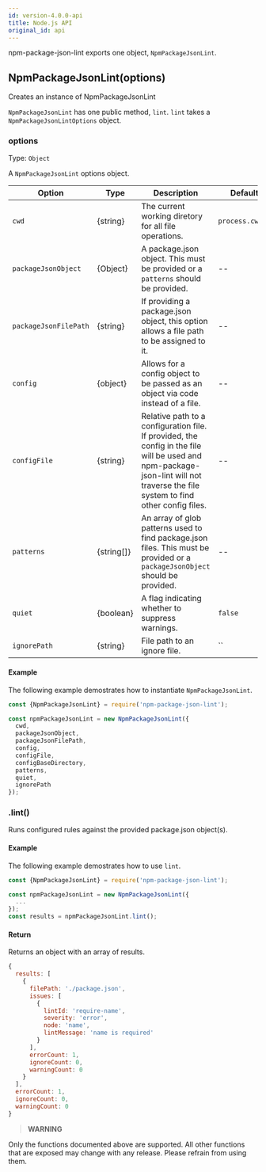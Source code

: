 ```yaml
---
id: version-4.0.0-api
title: Node.js API
original_id: api
---
```


npm-package-json-lint exports one object, `NpmPackageJsonLint`.

## NpmPackageJsonLint(options)

Creates an instance of NpmPackageJsonLint

`NpmPackageJsonLint` has one public method, `lint`. `lint` takes a `NpmPackageJsonLintOptions` object.

### options

Type: `Object`

A `NpmPackageJsonLint` options object.

| Option | Type | Description | Default |
| --- | --- | --- | --- |
| `cwd` | {string} | The current working diretory for all file operations. | `process.cwd()` |
| `packageJsonObject` | {Object} | A package.json object. This must be provided or a `patterns` should be provided. | -- |
| `packageJsonFilePath` | {string} | If providing a package.json object, this option allows a file path to be assigned to it. | -- |
| `config` | {object} | Allows for a config object to be passed as an object via code instead of a file. | -- |
| `configFile` | {string} | Relative path to a configuration file. If provided, the config in the file will be used and npm-package-json-lint will not traverse the file system to find other config files. | -- |
| `patterns` | {string[]} | An array of glob patterns used to find package.json files. This must be provided or a `packageJsonObject` should be provided. | -- |
| `quiet` | {boolean} | A flag indicating whether to suppress warnings. | `false` |
| `ignorePath` | {string} | File path to an ignore file. | `` |

#### Example

The following example demostrates how to instantiate `NpmPackageJsonLint`.

```js
const {NpmPackageJsonLint} = require('npm-package-json-lint');

const npmPackageJsonLint = new NpmPackageJsonLint({
  cwd,
  packageJsonObject,
  packageJsonFilePath,
  config,
  configFile,
  configBaseDirectory,
  patterns,
  quiet,
  ignorePath
});
```

### .lint()

Runs configured rules against the provided package.json object(s).

#### Example

The following example demostrates how to use `lint`.

```js
const {NpmPackageJsonLint} = require('npm-package-json-lint');

const npmPackageJsonLint = new NpmPackageJsonLint({
  ...
});
const results = npmPackageJsonLint.lint();
```

#### Return

Returns an object with an array of results.

```js
{
  results: [
    {
      filePath: './package.json',
      issues: [
        {
          lintId: 'require-name',
          severity: 'error',
          node: 'name',
          lintMessage: 'name is required'
        }
      ],
      errorCount: 1,
      ignoreCount: 0,
      warningCount: 0
    }
  ],
  errorCount: 1,
  ignoreCount: 0,
  warningCount: 0
}
```

> **WARNING**

Only the functions documented above are supported. All other functions that are exposed may change with any release. Please refrain from using them.
